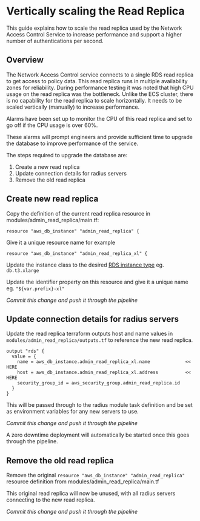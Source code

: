 # Vertically scaling the Read Replica

This guide explains how to scale the read replica used by the Network Access Control Service to increase performance and support a higher number of authentications per second.

## Overview

The Network Access Control service connects to a single RDS read replica to get access to policy data. This read replica runs in multiple availability zones for reliability.
During performance testing it was noted that high CPU usage on the read replica was the bottleneck. Unlike the ECS cluster, there is no capability for the read replica to scale horizontally. It needs to be scaled vertically (manually) to increase performance.

Alarms have been set up to monitor the CPU of this read replica and set to go off if the CPU usage is over 60%.

These alarms will prompt engineers and provide sufficient time to upgrade the database to improve performance of the service.

The steps required to upgrade the database are:

1. Create a new read replica 
2. Update connection details for radius servers
3. Remove the old read replica

## Create new read replica

Copy the definition of the current read replica resource in modules/admin_read_replica/main.tf:

```
resource "aws_db_instance" "admin_read_replica" {
```

Give it a unique resource name for example

```
resource "aws_db_instance" "admin_read_replica_xl" {
```

Update the instance class to the desired [RDS instance type](https://aws.amazon.com/rds/instance-types/) eg. `db.t3.xlarge`

Update the identifier property on this resource and give it a unique name eg. `"${var.prefix}-xl"`

*Commit this change and push it through the pipeline*

## Update connection details for radius servers

Update the read replica terraform outputs host and name values in `modules/admin_read_replica/outputs.tf` to reference the new read replica.

```
output "rds" {
  value = {
    name = aws_db_instance.admin_read_replica_xl.name             << HERE
    host = aws_db_instance.admin_read_replica_xl.address          << HERE 
    security_group_id = aws_security_group.admin_read_replica.id
  }
}
```

This will be passed through to the radius module task definition and be set as environment variables for any new servers to use.

*Commit this change and push it through the pipeline*

A zero downtime deployment will automatically be started once this goes through the pipeline.

## Remove the old read replica

Remove the original `resource "aws_db_instance" "admin_read_replica"` resource definition from modules/admin_read_replica/main.tf

This original read replica will now be unused, with all radius servers connecting to the new read replica.

*Commit this change and push it through the pipeline*